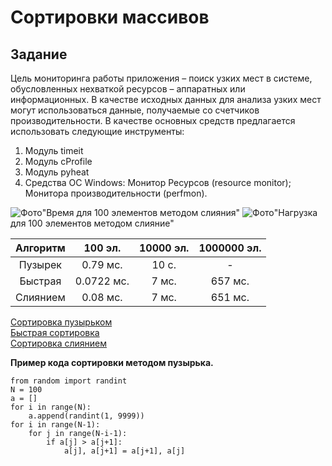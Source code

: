 # Сортировки массивов
## Задание
Цель мониторинга работы приложения – поиск узких мест в системе, обусловленных нехваткой ресурсов – аппаратных или информационных. В качестве исходных данных для анализа узких мест могут использоваться данные, получаемые со счетчиков производительности.
В качестве основных средств предлагается использовать следующие инструменты:
1.	Модуль timeit 
2.	Модуль cProfile
3.	Модуль pyheat
4.	Средства ОС Windows: Монитор Ресурсов (resource monitor); Монитора производительности (perfmon).

![Фото](https://raw.githubusercontent.com/gittestlab012/Pict/main/100.jpg)"Время для 100 элементов методом слияния"
![Фото](https://raw.githubusercontent.com/gittestlab012/Pict/main/100_.jpg)"Нагрузка для 100 элементов методом слияние"

| Алгоритм | 100 эл.    | 10000 эл. | 1000000 эл. |
|:----------:|:------------:|:-----------:|:-------------:|
| Пузырек  |  0.79 мс.  | 10 с.     | -           |
| Быстрая  | 0.0722 мс. | 7 мс.     | 657 мс.     |
| Слиянием | 0.08 мс.   | 7 мс.     | 651 мс.     |

[Сортировка пузырьком](https://ru.wikipedia.org/wiki/Сортировка_пузырьком)  
[Быстрая сортировка](https://ru.wikipedia.org/wiki/Быстрая_сортировка)  
[Сортировка слиянием](https://ru.wikipedia.org/wiki/Сортировка_слиянием)  

**Пример кода сортировки методом пузырька.**

```
from random import randint
N = 100
a = []
for i in range(N):
    a.append(randint(1, 9999))
for i in range(N-1):
    for j in range(N-i-1):
        if a[j] > a[j+1]:
            a[j], a[j+1] = a[j+1], a[j]
```